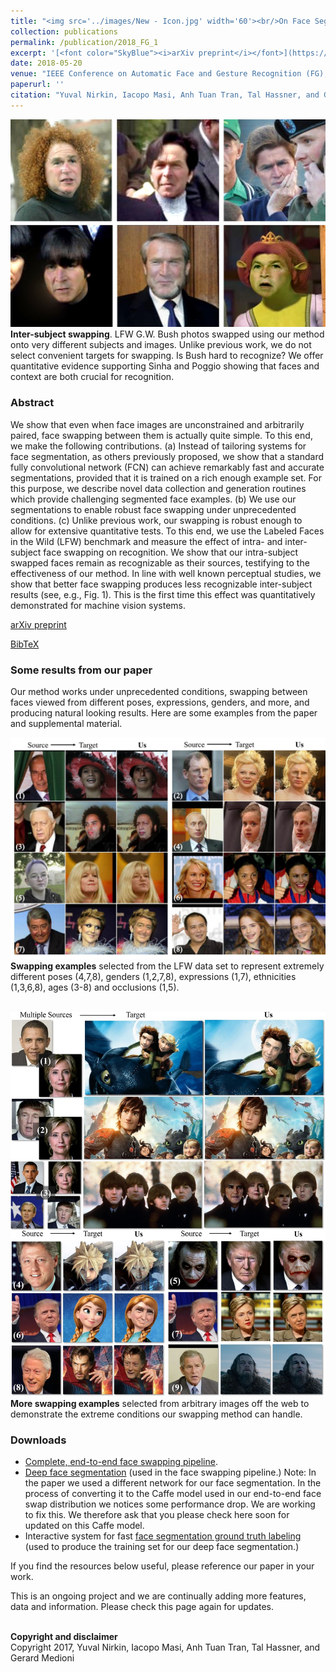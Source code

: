 ```yaml
---
title: "<img src='../images/New - Icon.jpg' width='60'><br/>On Face Segmentation, Face Swapping, and Face Perception"
collection: publications
permalink: /publication/2018_FG_1
excerpt: '[<font color="SkyBlue"><i>arXiv preprint</i></font>](https://arxiv.org/abs/1704.06729)'
date: 2018-05-20
venue: "IEEE Conference on Automatic Face and Gesture Recognition (FG), Xi'an, China"
paperurl: ''
citation: "Yuval Nirkin, Iacopo Masi, Anh Tuan Tran, Tal Hassner, and Gerard Medioni. <i>On Face Segmentation, Face Swapping, and Face Perception.</i> IEEE Conference on Automatic Face and Gesture Recognition (FG), Xi'an, China, 2018."
---
```


<img src='../projects/faceswap/teaser.jpg'></br>
<b>Inter-subject swapping</b>. LFW G.W. Bush photos swapped using our method onto very different subjects and images. Unlike previous work, we do not select convenient targets for swapping. Is Bush hard to recognize? We offer quantitative evidence supporting Sinha and Poggio showing that faces and context are both crucial for recognition.

### Abstract
We show that even when face images are unconstrained and arbitrarily paired, face swapping between them is actually quite simple. To this end, we make the following contributions. (a) Instead of tailoring systems for face segmentation, as others previously proposed, we show that a standard fully convolutional network (FCN) can achieve remarkably fast and accurate segmentations, provided that it is trained on a rich enough example set. For this purpose, we describe novel data collection and generation routines which provide challenging segmented face examples. (b) We use our segmentations to enable robust face swapping under unprecedented conditions. (c) Unlike previous work, our swapping is robust enough to allow for extensive quantitative tests. To this end, we use the Labeled Faces in the Wild (LFW) benchmark and measure the effect of intra- and inter-subject face swapping on recognition. We show that our intra-subject swapped faces remain as recognizable as their sources, testifying to the effectiveness of our method. In line with well known perceptual studies, we show that better face swapping produces less recognizable inter-subject results (see, e.g., Fig. 1). This is the first time this effect was quantitatively demonstrated for machine vision systems.


[arXiv preprint](https://arxiv.org/abs/1704.06729)

[BibTeX](../projects/faceswap/BibTeX.txt)

### Some results from our paper
Our method works under unprecedented conditions, swapping between faces viewed from different poses, expressions, genders, and more, and producing natural looking results. Here are some examples from the paper and supplemental material.<br/>

<img src='../projects/faceswap/qualitative_inter.jpg'></br>
<b>Swapping examples</b> selected from the LFW data set to represent extremely different poses (4,7,8), genders (1,2,7,8), expressions (1,7), ethnicities (1,3,6,8), ages (3-8) and occlusions (1,5).<br/><br/>

<img src='../projects/faceswap/qual_single_multi.jpg'></br>
<b>More swapping examples</b> selected from arbitrary images off the web to demonstrate the extreme conditions our swapping method can handle.

### Downloads
- [Complete, end-to-end face swapping pipeline](https://github.com/YuvalNirkin/face_swap).
- [Deep face segmentation](https://github.com/YuvalNirkin/face_segmentation) (used in the face swapping pipeline.)
Note: In the paper we used a different network for our face segmentation. In the process of converting it to the Caffe model used in our end-to-end face swap distribution we notices some performance drop. We are working to fix this. We therefore ask that you please check here soon for updated on this Caffe model.
- Interactive system for fast [face segmentation ground truth labeling](https://github.com/YuvalNirkin/face_video_segment) (used to produce the training set for our deep face segmentation.)

If you find the resources below useful, please reference our paper in your work.<br/>


This is an ongoing project and we are continually adding more features, data and information. Please check this page again for updates.

<br/>
<b>Copyright and disclaimer</b><br/>
Copyright 2017, Yuval Nirkin, Iacopo Masi, Anh Tuan Tran, Tal Hassner, and Gerard Medioni 
